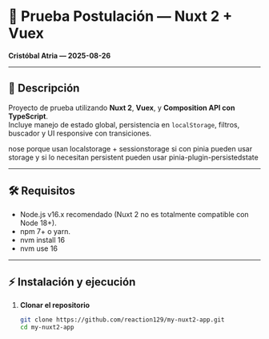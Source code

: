 # 🚀 Prueba Postulación — Nuxt 2 + Vuex  
**Cristóbal Atria — 2025-08-26**

---

## 📖 Descripción
Proyecto de prueba utilizando **Nuxt 2**, **Vuex**, y **Composition API con TypeScript**.  
Incluye manejo de estado global, persistencia en `localStorage`, filtros, buscador y UI responsive con transiciones.

nose porque usan localstorage + sessionstorage si con pinia pueden usar storage y si lo necesitan persistent pueden usar pinia-plugin-persistedstate

---

## 🛠️ Requisitos
- Node.js v16.x recomendado (Nuxt 2 no es totalmente compatible con Node 18+).
- npm 7+ o yarn.
- nvm install 16
- nvm use 16

---

## ⚡ Instalación y ejecución

1. **Clonar el repositorio**
   ```bash
   git clone https://github.com/reaction129/my-nuxt2-app.git
   cd my-nuxt2-app


   